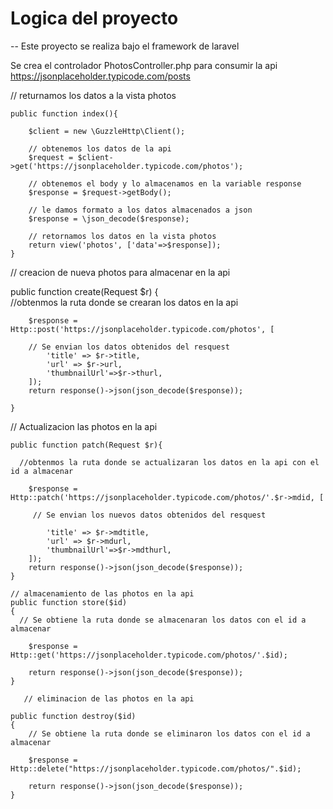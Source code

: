 # Logica del proyecto

-- Este proyecto se realiza bajo el framework de laravel 

Se crea el controlador PhotosController.php para consumir la api https://jsonplaceholder.typicode.com/posts


// returnamos los datos a la vista photos


    public function index(){
        
        $client = new \GuzzleHttp\Client();
        
        // obtenemos los datos de la api
        $request = $client->get('https://jsonplaceholder.typicode.com/photos');
        
        // obtenemos el body y lo almacenamos en la variable response
        $response = $request->getBody();
        
        // le damos formato a los datos almacenados a json
        $response = \json_decode($response);
        
        // retornamos los datos en la vista photos 
        return view('photos', ['data'=>$response]);
    }


// creacion de nueva photos para almacenar en la api

 public function create(Request $r)
    {   
      //obtenmos la ruta donde se crearan los datos en la api
      
        $response = Http::post('https://jsonplaceholder.typicode.com/photos', [
        
        // Se envian los datos obtenidos del resquest 
            'title' => $r->title,
            'url' => $r->url,
            'thumbnailUrl'=>$r->thurl,
        ]);
        return response()->json(json_decode($response));

    }

// Actualizacion las photos en la api

    public function patch(Request $r){
    
      //obtenmos la ruta donde se actualizaran los datos en la api con el id a almacenar
      
        $response = Http::patch('https://jsonplaceholder.typicode.com/photos/'.$r->mdid, [
        
         // Se envian los nuevos datos obtenidos del resquest 
         
            'title' => $r->mdtitle,
            'url' => $r->mdurl,
            'thumbnailUrl'=>$r->mdthurl,
        ]);
        return response()->json(json_decode($response));
    }
    
    // almacenamiento de las photos en la api
    public function store($id)
    {
      // Se obtiene la ruta donde se almacenaran los datos con el id a almacenar
    
        $response = Http::get('https://jsonplaceholder.typicode.com/photos/'.$id);
        
        return response()->json(json_decode($response));
    }
    
       // eliminacion de las photos en la api
    
    public function destroy($id)
    {
        // Se obtiene la ruta donde se eliminaron los datos con el id a almacenar
        
        $response = Http::delete("https://jsonplaceholder.typicode.com/photos/".$id);
       
        return response()->json(json_decode($response));
    }






